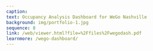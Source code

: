 ```yaml
---
caption:  
text: Occupancy Analysis Dashboard for WeGo Nashville
background: img/portfolio-1.jpg
sequence: 8
link: /web/viewer.html?file=%2Ffiles%2Fwegodash.pdf
learnmore: /wego-dashboard/
---
```


 